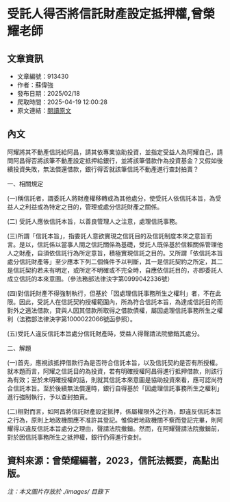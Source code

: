 # 受託人得否將信託財產設定抵押權,曾榮耀老師

## 文章資訊
- 文章編號：913430
- 作者：蘇偉強
- 發布日期：2025/02/18
- 爬取時間：2025-04-19 12:00:28
- 原文連結：[閱讀原文](https://real-estate.get.com.tw/Columns/detail.aspx?no=913430)

## 內文
阿耀將其不動產信託給阿昌，請其依專業協助投資，並指定受益人為阿耀自己，請問阿昌得否將該筆不動產設定抵押給銀行，並將該筆借款作為投資基金？又假如後續投資失敗，無法償還借款，銀行得否就該筆信託不動產進行查封拍賣？

一、相關規定

(一)稱信託者，謂委託人將財產權移轉或為其他處分，使受託人依信託本旨，為受益人之利益或為特定之目的，管理或處分信託財產之關係。

(二) 受託人應依信託本旨，以善良管理人之注意，處理信託事務。

(三)所謂「信託本旨」，指委託人意欲實現之信託目的及信託制度本來之意旨而言。是以，信託係以當事人間之信託關係為基礎，受託人既係基於信賴關係管理他人之財產，自須依信託行為所定意旨，積極實現信託之目的。又所謂「依信託本旨處分信託財產等」至少應本下列二個條件予以判斷，其一是信託契約之所定，其二是信託契約若未有明定，或所定不明確或不完全時，自應依信託目的，亦即委託人成立信託的本來意圖。（參法務部法律決字第0999042336號）

(四)對信託財產不得強制執行，但基於「因處理信託事務所生之權利」者，不在此限。因此，受託人在信託契約授權範圍內，所為符合信託本旨，為達成信託目的而對外之適法借款，貸與人因其借款所取得之借款債權，屬因處理信託事務所生之權利（法務部法律決字第1000022066號函參照）。

(五)受託人違反信託本旨處分信託財產時，受益人得聲請法院撤銷其處分。

二、解題

(一)首先，應視該抵押借款行為是否符合信託本旨，以及信託契約是否有所授權。就本題而言，阿耀之信託目的為投資，若有明確授權阿昌得進行抵押借款，則該行為有效；至於未明確授權的話，則就其信託本來意圖是協助投資來看，應可認尚符合信託本旨。至於後續無法償還時，銀行自得基於「因處理信託事務所生之權利」進行強制執行，予以查封拍賣。

(二)相對而言，如阿昌將信託財產設定抵押，係屬權限外之行為，即違反信託本旨之行為，原則上地政機關應不准許其登記。惟倘若地政機關不察而登記完畢，則阿耀得以違反信託本旨處分之理由，聲請法院撤銷。然而，在阿耀聲請法院撤銷前，對於因信託事務所生之抵押權，銀行仍得進行查封。

資料來源：曾榮耀編著，2023，信託法概要，高點出版。
---
*注：本文圖片存放於 ./images/ 目錄下*
